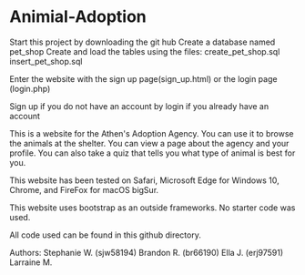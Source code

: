 # Animial-Adoption
Start this project by downloading the git hub
Create a database named pet_shop
Create and load the tables using the files:
 create_pet_shop.sql
 insert_pet_shop.sql

Enter the website with the sign up page(sign_up.html) or the login page (login.php)

Sign up if you do not have an account by login if you already have an account

This is a website for the Athen's Adoption Agency. You can use it to browse the animals at the shelter. You can view a page about the agency and your profile. You can also take a quiz that tells you what type of animal is best for you.

This website has been tested on Safari, Microsoft Edge for Windows 10, Chrome, and FireFox for macOS bigSur.

This website uses bootstrap as an outside frameworks.
No starter code was used.

All code used can be found in this github directory.

Authors:
Stephanie W. (sjw58194)
Brandon R. (br66190)
Ella J. (erj97591)
Larraine M. 
